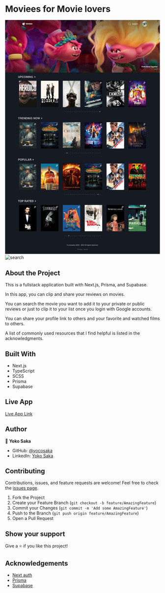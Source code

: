 # Moviees for Movie lovers

![screenshot](./screenshot.png)
![search](./moviees-search.gif)

## About the Project

This is a fullstack application built with Next.js, Prisma, and Supabase.

In this app, you can clip and share your reviews on movies.

You can search the movie you want to add it to your private or public reviews or just to clip it to your list once you login with Google accounts.

You can share your profile link to others and your favorite and watched films to others.

A list of commonly used resources that I find helpful is listed in the acknowledgments.

## Built With

- Next.js
- TypeScript
- SCSS
- Prisma
- Supabase

## Live App

[Live App Link](https://www.moviees.life/)

<!-- ## Getting Started

To get a local copy up and running follow these simple example steps.

1. On the project GitHub page, navigate to the main page of the repository.
2. Under the repository name, locate and click on a green button named `Code`.
3. Copy the project URL as displayed.
4. If you're running the Windows Operating System, open your command prompt. On Linux, Open your terminal.
5. Change the current working directory to the location where you want the cloned directory to be made. Leave as it is if the current location is where you want the project to be.
6. Type git clone, and then paste the URL you copied in Step 3. <br>
   e.g. $ git clone https://github.com/yourUsername/yourProjectName
7. Press Enter. Your local copy will be created.
8. Go to helpers/baseUrl.js and rewrite the baseUrl like `http://localhost:3001/` so you can run this project in your local environment
9. To run the server, run `npm start`
10. To run the tests, run `npm test` -->

## Author

👤 **Yoko Saka**

- GitHub: [@yocosaka](https://github.com/yocosaka)
- LinkedIn: [Yoko Saka](https://www.linkedin.com/in/yokosaka)

## Contributing

Contributions, issues, and feature requests are welcome!
Feel free to check the [issues page](../../issues).

1. Fork the Project
2. Create your Feature Branch (`git checkout -b feature/AmazingFeature`)
3. Commit your Changes (`git commit -m 'Add some AmazingFeature'`)
4. Push to the Branch (`git push origin feature/AmazingFeature`)
5. Open a Pull Request

## Show your support

Give a ⭐️ if you like this project!

<!-- ## License

This project is [MIT](./LICENSE) licensed except for the design above -->

## Acknowledgements

- [Next auth](https://next-auth.js.org/)
- [Prisma](https://www.prisma.io/)
- [Supabase](https://supabase.com/)
